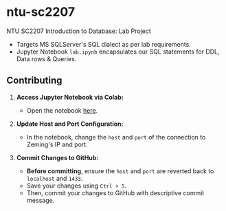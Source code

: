 # ntu-sc2207

NTU SC2207 Introduction to Database: Lab Project

- Targets MS SQLServer's SQL dialect as per lab requirements.
- Jupyter Notebook `lab.ipynb` encapsulates our SQL statements for DDL, Data rows & Queries.

## Contributing
1. **Access Jupyter Notebook via Colab:**
   - Open the notebook [here](https://colab.research.google.com/github/mrzzy/ntu-sc2207/blob/main/lab.ipynb).

2. **Update Host and Port Configuration:**
   - In the notebook, change the `host` and `port` of the connection to Zeming's IP and port.

3. **Commit Changes to GitHub:**
   - **Before committing**, ensure the `host` and `port` are reverted back to `localhost` and `1433`.
   - Save your changes using `Ctrl + S`.
   - Then, commit your changes to GitHub with descriptive commit message.
